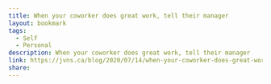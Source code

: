 ```yaml
---
title: When your coworker does great work, tell their manager
layout: bookmark
tags:
  - Self
  - Personal
description: When your coworker does great work, tell their manager
link: https://jvns.ca/blog/2020/07/14/when-your-coworker-does-great-work-tell-their-manager/
share:
---
```


